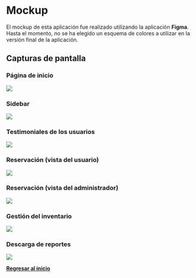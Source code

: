 # Mockup

El mockup de esta aplicación fue realizado utilizando la aplicación **Figma**. Hasta el momento, no se ha elegido un esquema de colores a utilizar en la versión final de la aplicación.

## Capturas de pantalla

### Página de inicio

![](screenshots/index.jpeg)

### Sidebar

![](screenshots/sidebar.jpeg)

### Testimoniales de los usuarios

![](screenshots/testimoniales.jpeg)

### Reservación (vista del usuario)

![](screenshots/reservacion_vista_user.jpeg)

### Reservación (vista del administrador)

![](screenshots/reservacion_vista_admin.jpeg)

### Gestión del inventario

![](screenshots/inventario.jpeg)

### Descarga de reportes

![](screenshots/descarga_reportes.jpeg)

[**Regresar al inicio**](../../)
